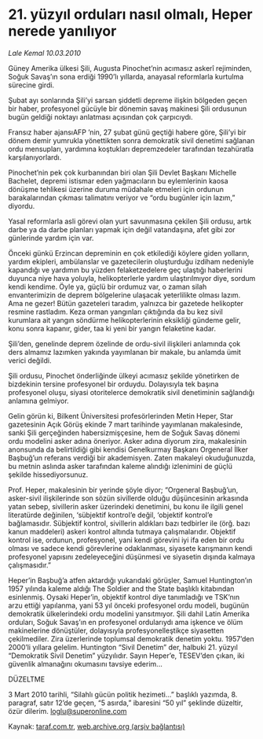 # 21. yüzyıl orduları nasıl olmalı, Heper nerede yanılıyor

*Lale Kemal 10.03.2010*

<div class="yazi"><p>Güney Amerika ülkesi Şili, Augusta Pinochet’nin acımasız askerî rejiminden, Soğuk Savaş’ın sona erdiği 1990’lı yıllarda, anayasal reformlarla kurtulma sürecine girdi.</p>
<p>Şubat ayı sonlarında Şili’yi sarsan şiddetli depreme ilişkin bölgeden geçen bir haber, profesyonel gücüyle bir dönemin savaş makinesi Şili ordusunun bugün geldiği noktayı anlatması açısından çok çarpıcıydı.</p>
<p>Fransız haber ajansıAFP ’nin, 27 şubat günü geçtiği habere göre, Şili’yi bir dönem demir yumrukla yönettikten sonra demokratik sivil denetimi sağlanan ordu mensupları, yardımına koştukları depremzedeler tarafından tezahüratla karşılanıyorlardı.</p>
<p>Pinochet’nin pek çok kurbanından biri olan Şili Devlet Başkanı Michelle Bachelet, depremi istismar eden yağmacıların bu eylemlerinin kaosa dönüşme tehlikesi üzerine duruma müdahale etmeleri için ordunun barakalarından çıkması talimatını veriyor ve “ordu bugünler için lazım,” diyordu.</p>
<p>Yasal reformlarla asli görevi olan yurt savunmasına çekilen Şili ordusu, artık darbe ya da darbe planları yapmak için değil vatandaşına, afet gibi zor günlerinde yardım için var.</p>
<p>Önceki günkü Erzincan depreminin en çok etkilediği köylere giden yolların, yardım ekipleri, ambülanslar ve gazetecilerin oluşturduğu izdiham nedeniyle kapandığı ve yardımın bu yüzden felaketzedelere geç ulaştığı haberlerini duyunca niye hava yoluyla, helikopterlerle yardım ulaştırılmıyor diye, sordum kendi kendime. Öyle ya, güçlü bir ordumuz var, o zaman silah envanterimizin de deprem bölgelerine ulaşacak yeterlilikte olması lazım. Ama ne gezer! Bütün gazeteleri taradım, yalnızca bir gazetede helikopter resmine rastladım. Keza orman yangınları çıktığında da bu kez sivil kurumlara ait yangın söndürme helikopterlerinin eksikliği gündeme gelir, konu sonra kapanır, gider, taa ki yeni bir yangın felaketine kadar.</p>
<p>Şili’den, genelinde deprem özelinde de ordu-sivil ilişkileri anlamında çok ders almamız lazımken yakında yayımlanan bir makale, bu anlamda ümit verici değildi.</p>
<p>Şili ordusu, Pinochet önderliğinde ülkeyi acımasız şekilde yönetirken de bizdekinin tersine profesyonel bir orduydu. Dolayısıyla tek başına profesyonel oluşu, siyasi otoritelerce demokratik sivil denetiminin sağlandığı anlamına gelmiyor.</p>
<p>Gelin görün ki, Bilkent Üniversitesi profesörlerinden Metin Heper, Star gazetesinin Açık Görüş ekinde 7 mart tarihinde yayımlanan makalesinde, sanki Şili gerçeğinden habersizmişçesine, hem de Soğuk Savaş dönemi ordu modelini asker adına öneriyor. Asker adına diyorum zira, makalesinin anonsunda da belirtildiği gibi kendisi Genelkurmay Başkanı Orgeneral İlker Başbuğ’un referans verdiği bir akademisyen. Zaten makaleyi okuduğunuzda, bu metnin aslında asker tarafından kaleme alındığı izlenimini de güçlü şekilde hissediyorsunuz.</p>
<p>Prof. Heper, makalesinin bir yerinde şöyle diyor; “Orgeneral Başbuğ’un, asker-sivil ilişkilerinde son sözün sivillerde olduğu düşüncesinin arkasında yatan sebep, sivillerin asker üzerindeki denetimini, bu konu ile ilgili genel literatürde değinilen, ‘sübjektif kontrol’e değil, ‘objektif kontrol’e bağlamasıdır. Sübjektif kontrol, sivillerin aldıkları bazı tedbirler ile (örğ. bazı kanun maddeleri) askeri kontrol altında tutmaya çalışmalarıdır. Objektif kontrol ise, ordunun, profesyonel, yani kendi görevini iyi ifa eden bir ordu olması ve sadece kendi görevlerine odaklanması, siyasete karışmanın kendi profesyonel yapısını zedeleyeceğini düşünmesi ve siyasetin dışında kalmaya çalışmasıdır.”</p>
<p>Heper’in Başbuğ’a atfen aktardığı yukarıdaki görüşler, Samuel Huntington’ın 1957 yılında kaleme aldığı The Soldier and the State başlıklı kitabından esinlenmiş. Oysaki Heper’in, objektif kontrol diye tanımladığı ve TSK’nın arzu ettiği yapılanma, yani 53 yıl önceki profesyonel ordu modeli, bugünün demokratik ülkelerindeki ordu modelini yansıtmıyor. Şili dahil Latin Amerika orduları, Soğuk Savaş’ın en profesyonel ordularıydı ama işkence ve ölüm makinelerine dönüştüler, dolayısıyla profesyonelleştikçe siyasetten çekilmediler. Zira üzerlerinde toplumsal demokratik denetim yoktu. 1957’den 2000’li yıllara gelelim. Huntington “Sivil Denetim” der, halbuki 21. yüzyıl “Demokratik Sivil Denetim” yüzyılıdır. Sayın Heper’e, TESEV’den çıkan, iki güvenlik almanağını okumasını tavsiye ederim...</p>
<p>DÜZELTME</p>
<p>3 Mart 2010 tarihli, “Silahlı gücün politik hezimeti...” başlıklı yazımda, 8. paragraf, satır 12’de geçen, “5 asırda,” ibaresini “50 yıl” şeklinde düzeltir, özür dilerim. <a href="mailto:loglu@superonline.com">loglu@superonline.com</a></p>
</div>

Kaynak: [taraf.com.tr](http://www.taraf.com.tr:80/makale/10373.htm), [web.archive.org (arşiv bağlantısı)](http://web.archive.org/web/20100313231028/http://www.taraf.com.tr:80/makale/10373.htm)
